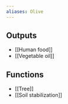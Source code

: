 ```yaml
---
aliases: Olive
---
```

## Outputs
- [[Human food]]
- [[Vegetable oil]]
## Functions
- [[Tree]]
- [[Soil stabilization]]